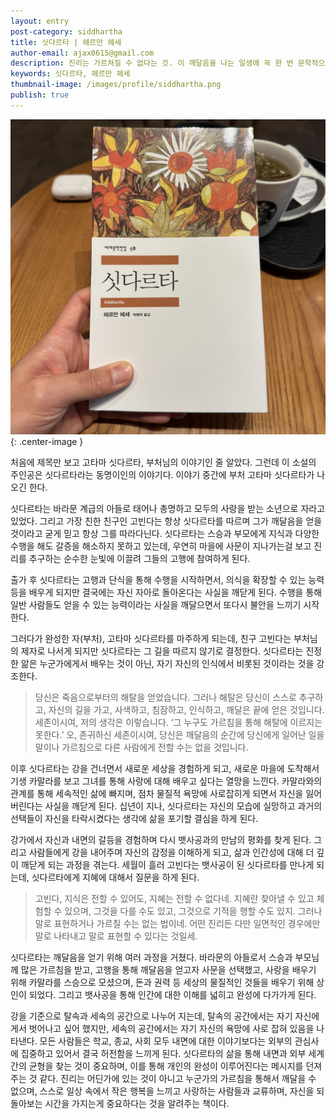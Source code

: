 ```yaml
---
layout: entry
post-category: siddhartha
title: 싯다르타 | 헤르만 헤세
author-email: ajax0615@gmail.com
description: 진리는 가르쳐질 수 없다는 것. 이 깨달음을 나는 일생에 꼭 한 번 문학적으로 형상화하고자 했다. 그 시도가 바로 『싯다르타』 이다.
keywords: 싯다르타, 헤르만 헤세
thumbnail-image: /images/profile/siddhartha.png
publish: true
---
```


![siddhartha](/images/2025/04/20/siddhartha.png "siddhartha"){: .center-image }

처음에 제목만 보고 고타마 싯다르타, 부처님의 이야기인 줄 알았다. 그런데 이 소설의 주인공은 싯다르타라는 동명이인의 이야기다. 이야기 중간에 부처 고타마 싯다르타가 나오긴 한다.

싯다르타는 바라문 계급의 아들로 태어나 총명하고 모두의 사랑을 받는 소년으로 자라고 있었다. 그리고 가장 친한 친구인 고빈다는 항상 싯다르타를 따르며 그가 깨달음을 얻을 것이라고 굳게 믿고 항상 그를 따라다닌다. 싯다르타는 스승과 부모에게 지식과 다양한 수행을 해도 갈증을 해소하지 못하고 있는데, 우연히 마을에 사문이 지나가는걸 보고 진리를 추구하는 순수한 눈빛에 이끌려 그들의 고행에 참여하게 된다.

출가 후 싯다르타는 고행과 단식을 통해 수행을 시작하면서, 의식을 확장할 수 있는 능력 등을 배우게 되지만 결국에는 자신 자아로 돌아온다는 사실을 깨닫게 된다. 수행을 통해 일반 사람들도 얻을 수 있는 능력이라는 사실을 깨달으면서 또다시 불안을 느끼기 시작한다.

그러다가 완성한 자(부처), 고타마 싯다르타를 마주하게 되는데, 친구 고빈다는 부처님의 제자로 나서게 되지만 싯다르타는 그 길을 따르지 않기로 결정한다. 싯다르타는 진정한 앎은 누군가에게서 배우는 것이 아닌, 자기 자신의 인식에서 비롯된 것이라는 것을 강조한다. 

> 당신은 죽음으로부터의 해탈을 얻었습니다. 그러나 해탈은 당신이 스스로 추구하고, 자신의 길을 가고, 사색하고, 침잠하고, 인식하고, 깨달은 끝에 얻은 것입니다. 세존이시여, 저의 생각은 이렇습니다. ‘그 누구도 가르침을 통해 해탈에 이르지는 못한다.’ 오, 존귀하신 세존이시여, 당신은 깨달음의 순간에 당신에게 일어난 일을 말이나 가르침으로 다른 사람에게 전할 수는 없을 것입니다.

이후 싯다르타는 강을 건너면서 새로운 세상을 경험하게 되고, 새로운 마을에 도착해서 기생 카말라를 보고 그녀를 통해 사랑에 대해 배우고 싶다는 열망을 느낀다. 카말라와의 관계를 통해 세속적인 삶에 빠지며, 점차 물질적 욕망에 사로잡히게 되면서 자신을 잃어버린다는 사실을 깨닫게 된다. 십년이 지나, 싯다르타는 자신의 모습에 실망하고 과거의 선택들이 자신을 타락시켰다는 생각에 삶을 포기할 결심을 하게 된다.

강가에서 자신과 내면의 갈등을 경험하며 다시 뱃사공과의 만남의 평화를 찾게 된다. 그리고 사람들에게 강을 내어주며 자신의 감정을 이해하게 되고, 삶과 인간성에 대해 더 깊이 깨닫게 되는 과정을 겪는다. 세월이 흘러 고빈다는 뱃사공이 된 싯다르타를 만나게 되는데, 싯다르타에게 지혜에 대해서 질문을 하게 된다.

> 고빈다, 지식은 전할 수 있어도, 지혜는 전할 수 없다네. 지혜란 찾아낼 수 있고 체험할 수 있으며, 그것을 다를 수도 있고, 그것으로 기적을 행할 수도 있지. 그러나 말로 표현하거나 가르칠 수는 없는 법이네. 어떤 진리든 다만 일면적인 경우에만 말로 나타내고 말로 표현할 수 있다는 것일세.

싯다르타는 깨달음을 얻기 위해 여러 과정을 거쳤다. 바라문의 아들로서 스승과 부모님께 많은 가르침을 받고, 고행을 통해 깨달음을 얻고자 사문을 선택했고, 사랑을 배우기 위해 카말라를 스승으로 모셨으며, 돈과 권력 등 세상의 물질적인 것들을 배우기 위해 상인이 되었다. 그리고 뱃사공을 통해 인간에 대한 이해를 넓히고 완성에 다가가게 된다.

강을 기준으로 탈속과 세속의 공간으로 나누어 지는데, 탈속의 공간에서는 자기 자신에게서 벗어나고 싶어 했지만, 세속의 공간에서는 자기 자신의 욕망에 사로 잡혀 있음을 나타낸다. 모든 사람들은 학교, 종교, 사회 모두 내면에 대한 이야기보다는 외부의 관심사에 집중하고 있어서 결국 허전함을 느끼게 된다. 싯다르타의 삶을 통해 내면과 외부 세계 간의 균형을 찾는 것이 중요하며, 이를 통해 개인의 완성이 이루어진다는 메시지를 던져주는 것 같다. 진리는 어딘가에 있는 것이 아니고 누군가의 가르침을 통해서 깨달을 수 없으며, 스스로 일상 속에서 작은 행복을 느끼고 사랑하는 사람들과 교류하며, 자신을 되돌아보는 시간을 가지는게 중요하다는 것을 알려주는 책이다.
